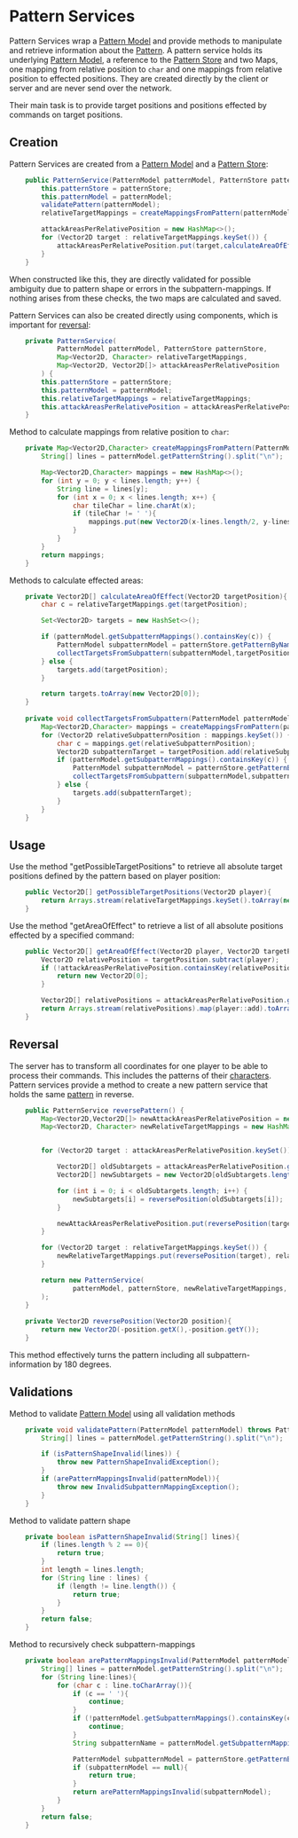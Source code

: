 # Pattern Services

Pattern Services wrap a [Pattern Model](PatternModel.md) and provide methods to manipulate and retrieve information about the [Pattern](Patterns.md).
A pattern service holds its underlying [Pattern Model](PatternModel.md), a reference to the [Pattern Store](PatternStore.md) and two Maps, one mapping from relative position to `char` and one mappings from relative position to effected positions.
They are created directly by the client or server and are never send over the network.

Their main task is to provide target positions and positions effected by commands on target positions.



## Creation

Pattern Services are created from a [Pattern Model](PatternModel.md) and a [Pattern Store](PatternStore.md):

```java
    public PatternService(PatternModel patternModel, PatternStore patternStore) throws PatternShapeInvalidException, InvalidSubpatternMappingException {
        this.patternStore = patternStore;
        this.patternModel = patternModel;
        validatePattern(patternModel);
        relativeTargetMappings = createMappingsFromPattern(patternModel);

        attackAreasPerRelativePosition = new HashMap<>();
        for (Vector2D target : relativeTargetMappings.keySet()) {
            attackAreasPerRelativePosition.put(target,calculateAreaOfEffect(target));
        }
    }
```

When constructed like this, they are directly validated for possible ambiguity due to pattern shape or errors in the subpattern-mappings.
If nothing arises from these checks, the two maps are calculated and saved.

Pattern Services can also be created directly using components, which is important for [reversal](#reversal):

```java
    private PatternService(
            PatternModel patternModel, PatternStore patternStore,
            Map<Vector2D, Character> relativeTargetMappings,
            Map<Vector2D, Vector2D[]> attackAreasPerRelativePosition
        ) {
        this.patternStore = patternStore;
        this.patternModel = patternModel;
        this.relativeTargetMappings = relativeTargetMappings;
        this.attackAreasPerRelativePosition = attackAreasPerRelativePosition;
    }
```

Method to calculate mappings from relative position to `char`:

```java
    private Map<Vector2D,Character> createMappingsFromPattern(PatternModel patternModel) {
        String[] lines = patternModel.getPatternString().split("\n");

        Map<Vector2D,Character> mappings = new HashMap<>();
        for (int y = 0; y < lines.length; y++) {
            String line = lines[y];
            for (int x = 0; x < lines.length; x++) {
                char tileChar = line.charAt(x);
                if (tileChar != ' '){
                    mappings.put(new Vector2D(x-lines.length/2, y-lines.length/2), tileChar);
                }
            }
        }
        return mappings;
    }
```

Methods to calculate effected areas:

```java
    private Vector2D[] calculateAreaOfEffect(Vector2D targetPosition){
        char c = relativeTargetMappings.get(targetPosition);

        Set<Vector2D> targets = new HashSet<>();

        if (patternModel.getSubpatternMappings().containsKey(c)) {
            PatternModel subpatternModel = patternStore.getPatternByName(patternModel.getSubpatternMappings().get(c));
            collectTargetsFromSubpattern(subpatternModel,targetPosition,targets);
        } else {
            targets.add(targetPosition);
        }

        return targets.toArray(new Vector2D[0]);
    }
    
    private void collectTargetsFromSubpattern(PatternModel patternModel, Vector2D targetPosition, Set<Vector2D> targets) {
        Map<Vector2D,Character> mappings = createMappingsFromPattern(patternModel);
        for (Vector2D relativeSubpatternPosition : mappings.keySet()) {
            char c = mappings.get(relativeSubpatternPosition);
            Vector2D subpatternTarget = targetPosition.add(relativeSubpatternPosition);
            if (patternModel.getSubpatternMappings().containsKey(c)) {
                PatternModel subpatternModel = patternStore.getPatternByName(patternModel.getSubpatternMappings().get(c));
                collectTargetsFromSubpattern(subpatternModel,subpatternTarget,targets);
            } else {
                targets.add(subpatternTarget);
            }
        }
    }
```

## Usage

Use the method "getPossibleTargetPositions" to retrieve all absolute target positions defined by the pattern based on player position:

```java
    public Vector2D[] getPossibleTargetPositions(Vector2D player){
        return Arrays.stream(relativeTargetMappings.keySet().toArray(new Vector2D[0])).map(player::add).toArray(Vector2D[]::new);
    }
```

Use the method "getAreaOfEffect" to retrieve a list of all absolute positions effected by a specified command:

```java
    public Vector2D[] getAreaOfEffect(Vector2D player, Vector2D targetPosition) {
        Vector2D relativePosition = targetPosition.subtract(player);
        if (!attackAreasPerRelativePosition.containsKey(relativePosition)) {
            return new Vector2D[0];
        }

        Vector2D[] relativePositions = attackAreasPerRelativePosition.get(relativePosition);
        return Arrays.stream(relativePositions).map(player::add).toArray(Vector2D[]::new);
    }
```

## Reversal

The server has to transform all coordinates for one player to be able to process their commands. This includes the patterns of their [characters](CharacterEntity.md).
Pattern services provide a method to create a new pattern service that holds the same [pattern](Patterns.md) in reverse.

```java
    public PatternService reversePattern() {
        Map<Vector2D,Vector2D[]> newAttackAreasPerRelativePosition = new HashMap<>();
        Map<Vector2D, Character> newRelativeTargetMappings = new HashMap<>();


        for (Vector2D target : attackAreasPerRelativePosition.keySet()) {

            Vector2D[] oldSubtargets = attackAreasPerRelativePosition.get(target);
            Vector2D[] newSubtargets = new Vector2D[oldSubtargets.length];

            for (int i = 0; i < oldSubtargets.length; i++) {
                newSubtargets[i] = reversePosition(oldSubtargets[i]);
            }

            newAttackAreasPerRelativePosition.put(reversePosition(target),newSubtargets);
        }

        for (Vector2D target : relativeTargetMappings.keySet()) {
            newRelativeTargetMappings.put(reversePosition(target), relativeTargetMappings.get(target));
        }

        return new PatternService(
                patternModel, patternStore, newRelativeTargetMappings, newAttackAreasPerRelativePosition
        );
    }
    
    private Vector2D reversePosition(Vector2D position){
        return new Vector2D(-position.getX(),-position.getY());
    }
```

This method effectively turns the pattern including all subpattern-information by 180 degrees.

## Validations

Method to validate [Pattern Model](PatternModel.md) using all validation methods

```java
    private void validatePattern(PatternModel patternModel) throws PatternShapeInvalidException, InvalidSubpatternMappingException {
        String[] lines = patternModel.getPatternString().split("\n");

        if (isPatternShapeInvalid(lines)) {
            throw new PatternShapeInvalidException();
        }
        if (arePatternMappingsInvalid(patternModel)){
            throw new InvalidSubpatternMappingException();
        }
    }
```

Method to validate pattern shape

```java
    private boolean isPatternShapeInvalid(String[] lines){
        if (lines.length % 2 == 0){
            return true;
        }
        int length = lines.length;
        for (String line : lines) {
            if (length != line.length()) {
                return true;
            }
        }
        return false;
    }
```

Method to recursively check subpattern-mappings

```java
    private boolean arePatternMappingsInvalid(PatternModel patternModel) {
        String[] lines = patternModel.getPatternString().split("\n");
        for (String line:lines){
            for (char c : line.toCharArray()){
                if (c == ' '){
                    continue;
                }
                if (!patternModel.getSubpatternMappings().containsKey(c)){
                    continue;
                }
                String subpatternName = patternModel.getSubpatternMappings().get(c);

                PatternModel subpatternModel = patternStore.getPatternByName(subpatternName);
                if (subpatternModel == null){
                    return true;
                }
                return arePatternMappingsInvalid(subpatternModel);
            }
        }
        return false;
    }
```